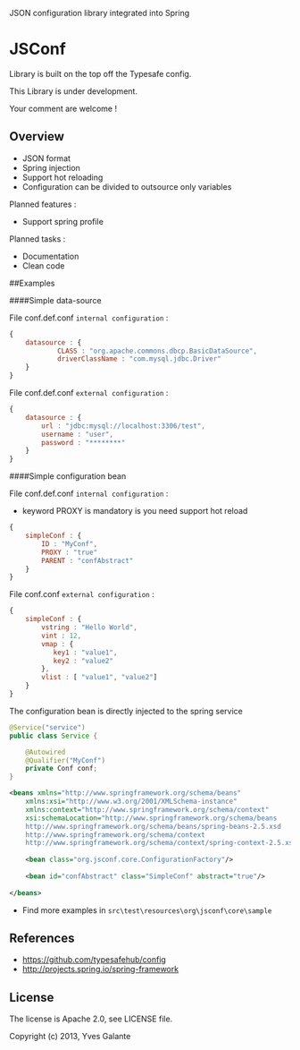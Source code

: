 JSON configuration library integrated into Spring

JSConf
======

Library is built on the top off the Typesafe config.

This Library is under development.

Your comment are welcome !

## Overview

- JSON format
- Spring injection 
- Support hot reloading
- Configuration can be divided to outsource only variables

Planned features :

- Support spring profile

Planned tasks :
- Documentation
- Clean code


##Examples

####Simple data-source 

File conf.def.conf `internal configuration` :

```javascript
{
	datasource : {
	        CLASS : "org.apache.commons.dbcp.BasicDataSource",
	        driverClassName : "com.mysql.jdbc.Driver"
	}
}
```

File conf.def.conf `external configuration` :

```javascript
{
	datasource : {
	    url : "jdbc:mysql://localhost:3306/test",
	    username : "user",
	    password : "********"
	}
}
```

####Simple configuration bean

File conf.def.conf `internal configuration` :

- keyword PROXY is mandatory is you need support hot reload

```javascript
{
	simpleConf : {
	    ID : "MyConf",
	    PROXY : "true"
        PARENT : "confAbstract"
    }
}
```


File conf.conf `external configuration` :

```javascript
{
	simpleConf : {
	    vstring : "Hello World",
	    vint : 12,
	    vmap : {
	       key1 : "value1",
	       key2 : "value2"
	    },
	    vlist : [ "value1", "value2"]
	}
}
```

The configuration bean is directly injected to the spring service

```java  
@Service("service")
public class Service {

	@Autowired
	@Qualifier("MyConf")
    private Conf conf;
}

```

```xml  
<beans xmlns="http://www.springframework.org/schema/beans"
	xmlns:xsi="http://www.w3.org/2001/XMLSchema-instance" 
	xmlns:context="http://www.springframework.org/schema/context"
	xsi:schemaLocation="http://www.springframework.org/schema/beans
	http://www.springframework.org/schema/beans/spring-beans-2.5.xsd
	http://www.springframework.org/schema/context
	http://www.springframework.org/schema/context/spring-context-2.5.xsd">
	
	<bean class="org.jsconf.core.ConfigurationFactory"/>
	
	<bean id="confAbstract" class="SimpleConf" abstract="true"/>
	
</beans>
```

- Find more examples in `src\test\resources\org\jsconf\core\sample`

## References

- https://github.com/typesafehub/config
- http://projects.spring.io/spring-framework

## License

The license is Apache 2.0, see LICENSE file.

Copyright (c) 2013, Yves Galante